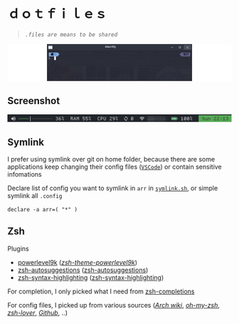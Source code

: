 # ｄｏｔｆｉｌｅｓ
> *`.files are means to be shared`*

![](img/terminal.png)

## Screenshot
<div align="center">
    <img src="img/polybar.png" alt="polybar right panel">
</div>

## Symlink

I prefer using symlink over git on home folder, because there are some applications keep changing their config files ([`VSCode`](https://github.com/Microsoft/vscode)) or contain sensitive infomations

Declare list of config you want to symlink in `arr` in [`symlink.sh`](symlink.sh), or simple symlink all `.config`
```
declare -a arr=( "*" )
```

## Zsh
Plugins
+ [powerlevel9k](https://github.com/bhilburn/powerlevel9k) (*[zsh-theme-powerlevel9k](https://www.archlinux.org/packages/community/any/zsh-theme-powerlevel9k/)*)
+ [zsh-autosuggestions](https://github.com/zsh-users/zsh-autosuggestions) ([zsh-autosuggestions](https://www.archlinux.org/packages/community/any/zsh-autosuggestions/))
+ [zsh-syntax-highlighting](https://github.com/zsh-users/zsh-syntax-highlighting) ([zsh-syntax-highlighting](https://www.archlinux.org/packages/community/any/zsh-syntax-highlighting/))

For completion, I only picked what I need from [zsh-completions](https://github.com/zsh-users/zsh-completions)

For config files, I picked up from various sources (*[Arch wiki](https://wiki.archlinux.org/index.php/Zsh)*, *[oh-my-zsh](https://github.com/robbyrussell/oh-my-zsh)*, *[zsh-lover](https://grml.org/zsh/zsh-lovers.html)*, *[Github](https://github.com/search?q=dotfiles+zsh)*, ..)
